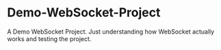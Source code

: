 # Demo-WebSocket-Project
A Demo WebSocket Project. Just understanding how WebSocket actually works and testing the project.
